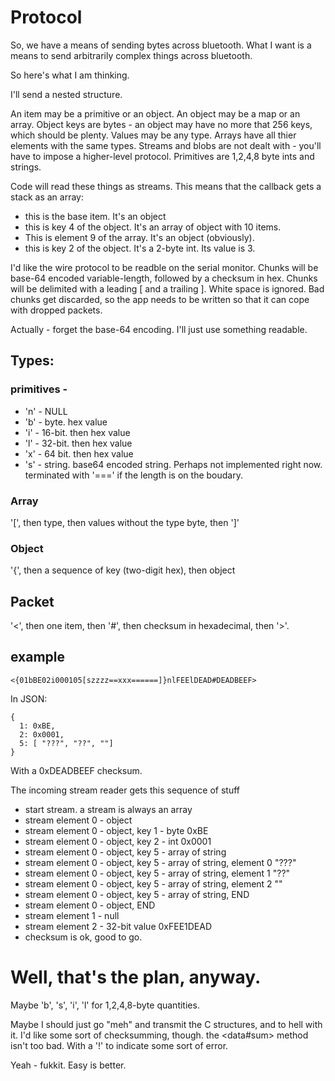 # Protocol

So, we have a means of sending bytes across bluetooth. What I want is a means to send arbitrarily complex things across bluetooth.

So here's what I am thinking.

I'll send a nested structure.

An item may be a primitive or an object.
An object may be a map or an array.
Object keys are bytes - an object may have no more that 256 keys, which should be plenty. Values may be any type.
Arrays have all thier elements with the same types.
Streams and blobs are not dealt with - you'll have to impose a higher-level protocol.
Primitives are 1,2,4,8 byte ints and strings.

Code will read these things as streams. This means that the callback gets a stack as an array:

* this is the base item. It's an object
* this is key 4 of the object. It's an array of object with 10 items.
* This is element 9 of the array. It's an object (obviously).
* this is key 2 of the object. It's a 2-byte int. Its value is 3.

I'd like the wire protocol to be readble on the serial monitor. Chunks will be base-64 encoded variable-length, followed by a checksum in hex. Chunks will be delimited with a leading [ and a trailing ]. White space is ignored. Bad chunks get discarded, so the app needs to be written so that it can cope with dropped packets. 

Actually - forget the base-64 encoding. I'll just use something readable.

## Types:

### primitives -
* 'n' - NULL
* 'b' - byte. hex value
* 'i' - 16-bit. then hex value
* 'l' - 32-bit. then hex value
* 'x' - 64 bit. then hex value
* 's' - string. base64 encoded string. Perhaps not implemented right now. terminated with '===' if the length is on the boudary.

### Array
'[', then type, then values without the type byte, then ']'

### Object
'{', then a sequence of key (two-digit hex), then object

## Packet

'<', then one item, then '#', then checksum in hexadecimal, then '>'.

## example

    <{01bBE02i000105[szzzz==xxx======]}nlFEElDEAD#DEADBEEF>
    
In JSON:

    {
      1: 0xBE,
      2: 0x0001,
      5: [ "???", "??", ""]
    }
    
With a 0xDEADBEEF checksum.
    
The incoming stream reader gets this sequence of stuff 

* start stream. a stream is always an array
* stream element 0 - object
* stream element 0 - object, key 1 - byte 0xBE
* stream element 0 - object, key 2 - int 0x0001
* stream element 0 - object, key 5 - array of string
* stream element 0 - object, key 5 - array of string, element 0 "???"
* stream element 0 - object, key 5 - array of string, element 1 "??"
* stream element 0 - object, key 5 - array of string, element 2 ""
* stream element 0 - object, key 5 - array of string, END
* stream element 0 - object, END
* stream element 1 - null
* stream element 2 - 32-bit value 0xFEE1DEAD
* checksum is ok, good to go.

# Well, that's the plan, anyway.

Maybe 'b', 's', 'i', 'l' for 1,2,4,8-byte quantities.

Maybe I should just go "meh" and transmit the C structures, and to hell with it. I'd like some sort of checksumming, though. the <data#sum> method isn't too bad. With a '!' to indicate some sort of error.

Yeah - fukkit. Easy is better.

